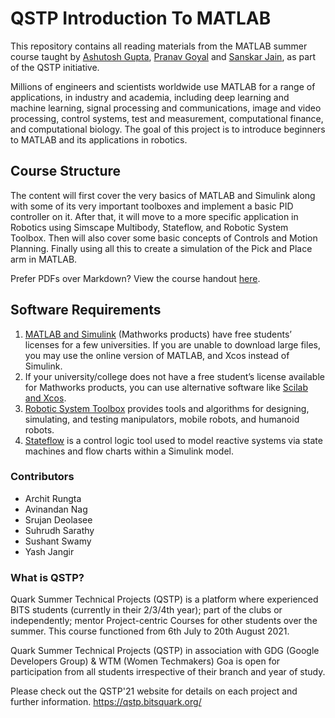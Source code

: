 # QSTP Introduction To MATLAB

This repository contains all reading materials from the MATLAB summer course taught by [Ashutosh Gupta](https://github.com/Ashutosh781), [Pranav Goyal](https://github.com/pranavgo) and [Sanskar Jain](https://github.com/sanskarjain7), as part of the QSTP initiative.

Millions of engineers and scientists worldwide use MATLAB for a range of applications, in industry and academia, including deep learning and machine learning, signal processing and communications, image and video processing, control systems, test and measurement, computational finance, and computational biology. The goal of this project is to introduce beginners to MATLAB and its applications in robotics.

## Course Structure

The content will first cover the very basics of MATLAB and Simulink along with some of its very important toolboxes and implement a basic PID controller on it. After that, it will move to a more specific application in Robotics using Simscape Multibody, Stateflow, and Robotic System Toolbox. Then will also cover some basic concepts of Controls and Motion Planning. Finally using all this to create a simulation of the Pick and Place arm in MATLAB.

Prefer PDFs over Markdown? View the course handout [here](Course_Handout.pdf).

## Software Requirements

1. [MATLAB and Simulink](https://in.mathworks.com/downloads/) (Mathworks products) have free students’ licenses for a few universities. If you are unable to download large files, you may use the online version of MATLAB, and Xcos instead of Simulink.
2. If your university/college does not have a free student’s license available for Mathworks products, you can use alternative software like [Scilab and Xcos](https://www.scilab.org/download/6.0.2).
3. [Robotic System Toolbox](https://in.mathworks.com/products/robotics.html)  provides tools and algorithms for designing, simulating, and testing manipulators, mobile robots, and humanoid robots.
4. [Stateflow](https://in.mathworks.com/products/stateflow.html) is a control logic tool used to model reactive systems via state machines and flow charts within a Simulink model.

### Contributors

* Archit Rungta
* Avinandan Nag
* Srujan Deolasee
* Suhrudh Sarathy
* Sushant Swamy
* Yash Jangir

### What is QSTP?

Quark Summer Technical Projects (QSTP) is a platform where experienced BITS students (currently in their 2/3/4th year); part of the clubs or independently; mentor Project-centric Courses for other students over the summer. This course functioned from 6th July to 20th August 2021.

Quark Summer Technical Projects (QSTP) in association with GDG (Google Developers Group) & WTM (Women Techmakers) Goa is open for participation from all students irrespective of their branch and year of study.

Please check out the QSTP'21 website for details on each project and further information. https://qstp.bitsquark.org/
